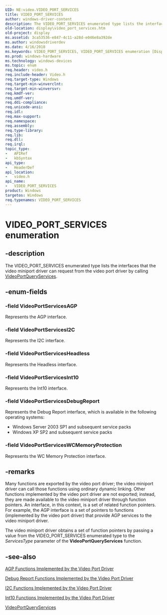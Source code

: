 ```yaml
---
UID: NE:video.VIDEO_PORT_SERVICES
title: VIDEO_PORT_SERVICES
author: windows-driver-content
description: The VIDEO_PORT_SERVICES enumerated type lists the interfaces that the video miniport driver can request from the video port driver by calling VideoPortQueryServices.
old-location: display\video_port_services.htm
old-project: display
ms.assetid: 3ca53536-e847-4c11-a28d-e046e8a392de
ms.author: windowsdriverdev
ms.date: 4/16/2018
ms.keywords: VIDEO_PORT_SERVICES, VIDEO_PORT_SERVICES enumeration [Display Devices], VideoPortServicesAGP, VideoPortServicesDebugReport, VideoPortServicesHeadless, VideoPortServicesI2C, VideoPortServicesInt10, VideoPortServicesWCMemoryProtection, Video_Structs_f2ede654-971a-4700-a911-8063a2a03ffe.xml, display.video_port_services, video/VIDEO_PORT_SERVICES, video/VideoPortServicesAGP, video/VideoPortServicesDebugReport, video/VideoPortServicesHeadless, video/VideoPortServicesI2C, video/VideoPortServicesInt10, video/VideoPortServicesWCMemoryProtection
ms.prod: windows-hardware
ms.technology: windows-devices
ms.topic: enum
req.header: video.h
req.include-header: Video.h
req.target-type: Windows
req.target-min-winverclnt: 
req.target-min-winversvr: 
req.kmdf-ver: 
req.umdf-ver: 
req.ddi-compliance: 
req.unicode-ansi: 
req.idl: 
req.max-support: 
req.namespace: 
req.assembly: 
req.type-library: 
req.lib: 
req.dll: 
req.irql: 
topic_type:
-	APIRef
-	kbSyntax
api_type:
-	HeaderDef
api_location:
-	video.h
api_name:
-	VIDEO_PORT_SERVICES
product: Windows
targetos: Windows
req.typenames: VIDEO_PORT_SERVICES
---
```


# VIDEO_PORT_SERVICES enumeration


## -description


The VIDEO_PORT_SERVICES enumerated type lists the interfaces that the video miniport driver can request from the video port driver by calling <a href="https://msdn.microsoft.com/library/windows/hardware/ff570337">VideoPortQueryServices</a>.


## -enum-fields




### -field VideoPortServicesAGP

Represents the AGP interface. 


### -field VideoPortServicesI2C

Represents the I2C interface. 


### -field VideoPortServicesHeadless

Represents the Headless interface. 


### -field VideoPortServicesInt10

Represents the Int10 interface. 


### -field VideoPortServicesDebugReport

Represents the Debug Report interface, which is available in the following operating systems:
 


<ul>
<li>Windows Server 2003 SP1 and subsequent service packs</li>
<li>Windows XP SP2 and subsequent service packs </li>
</ul>

### -field VideoPortServicesWCMemoryProtection

Represents the WC Memory Protection interface. 


## -remarks



Many functions are exported by the video port driver; the video miniport driver can call those functions using ordinary dynamic linking. Other functions implemented by the video port driver are not exported; instead, they are made available to the video miniport driver through function pointers. An interface, in this context, is a set of related function pointers. For example, the AGP interface is a set of pointers to functions (implemented by the video port driver) that provide AGP services to the video miniport driver.

The video miniport driver obtains a set of function pointers by passing a value from the VIDEO_PORT_SERVICES enumerated type to the <i>ServicesType</i> parameter of the <b>VideoPortQueryServices</b> function.




## -see-also




<a href="https://msdn.microsoft.com/library/windows/hardware/ff538227">AGP Functions Implemented by the Video Port Driver</a>



<a href="https://msdn.microsoft.com/library/windows/hardware/ff551792">Debug Report Functions Implemented by the Video Port Driver</a>



<a href="https://msdn.microsoft.com/library/windows/hardware/ff567384">I2C Functions Implemented by the Video Port Driver</a>



<a href="https://msdn.microsoft.com/library/windows/hardware/ff567732">Int10 Functions Implemented by the Video Port Driver</a>



<a href="https://msdn.microsoft.com/library/windows/hardware/ff570337">VideoPortQueryServices</a>
 

 

